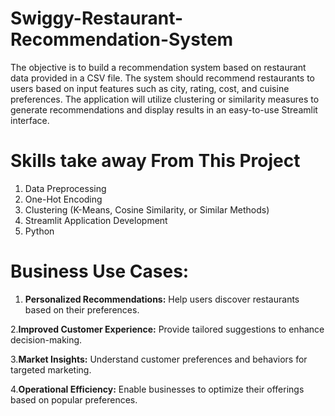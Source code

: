 # Swiggy-Restaurant-Recommendation-System
The objective is to build a recommendation system based on restaurant data provided in a CSV file. The system should recommend restaurants to users based on input features such as city, rating, cost, and cuisine preferences. The application will utilize clustering or similarity measures to generate recommendations and display results in an easy-to-use Streamlit interface. 

# Skills take away From This Project
1. Data Preprocessing
2. One-Hot Encoding
3. Clustering (K-Means, Cosine Similarity, or Similar Methods)
4. Streamlit Application Development
5. Python

# Business Use Cases:
1. **Personalized Recommendations:** Help users discover restaurants based on their preferences.

2.**Improved Customer Experience:** Provide tailored suggestions to enhance decision-making.
   
3.**Market Insights:** Understand customer preferences and behaviors for targeted marketing.

4.**Operational Efficiency:** Enable businesses to optimize their offerings based on popular preferences.



